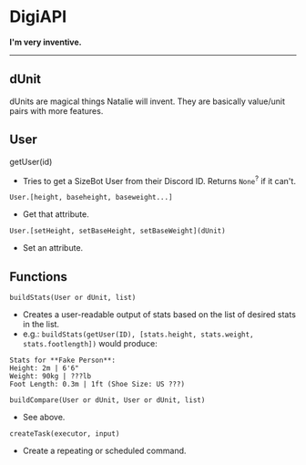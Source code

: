 # DigiAPI
**I'm very inventive.**
__________
## dUnit
dUnits are magical things Natalie will invent. They are basically value/unit pairs with more features.

## User
getUser(id)
* Tries to get a SizeBot User from their Discord ID. Returns `None`<sup>?</sup> if it can't.

`User.[height, baseheight, baseweight...]`
* Get that attribute.

`User.[setHeight, setBaseHeight, setBaseWeight](dUnit)`
* Set an attribute.

## Functions

`buildStats(User or dUnit, list)`
* Creates a user-readable output of stats based on the list of desired stats in the list.
* e.g.: `buildStats(getUser(ID), [stats.height, stats.weight, stats.footlength])` would produce:
```
Stats for **Fake Person**:
Height: 2m | 6'6"
Weight: 90kg | ???lb
Foot Length: 0.3m | 1ft (Shoe Size: US ???)
```

`buildCompare(User or dUnit, User or dUnit, list)`
* See above.

`createTask(executor, input)`
* Create a repeating or scheduled command.
